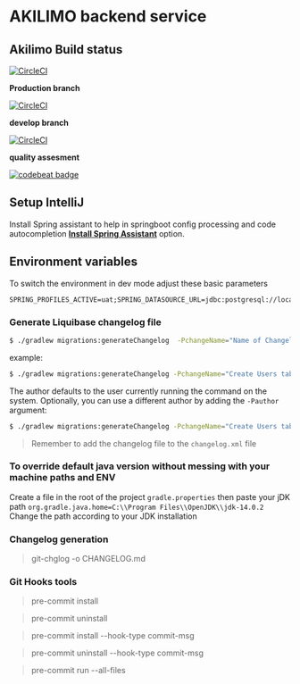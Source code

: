 # AKILIMO backend service

## Akilimo Build status

[![CircleCI](https://circleci.com/gh/masgeek/akilimo-api.svg?style=svg)](https://circleci.com/gh/masgeek/akilimo-api)

**Production branch**

[![CircleCI](https://circleci.com/gh/masgeek/akilimo-api/tree/master.svg?style=svg)](https://circleci.com/gh/masgeek/akilimo-api/tree/master)

**develop branch**

[![CircleCI](https://circleci.com/gh/masgeek/akilimo-api/tree/develop.svg?style=svg)](https://circleci.com/gh/masgeek/akilimo-api/tree/develop)

**quality assesment**

[![codebeat badge](https://codebeat.co/badges/6db0e476-ae3a-40ae-ae80-f42331e9fab9)](https://codebeat.co/projects/github-com-masgeek-akilimo-api-master)


## Setup IntelliJ

Install Spring assistant to help in springboot config processing and code autocompletion
[**Install Spring Assistant**](https://plugins.jetbrains.com/plugin/10229-spring-assistant/)
option.

## Environment variables

To switch the environment in dev mode adjust these basic parameters

```
SPRING_PROFILES_ACTIVE=uat;SPRING_DATASOURCE_URL=jdbc:postgresql://localhost:5432/postgres;SPRING_DATASOURCE_USERNAME=user;SPRING_DATASOURCE_PASSWORD=pass
```

### Generate Liquibase changelog file

```bash
$ ./gradlew migrations:generateChangelog  -PchangeName="Name of Changelog"
```

example:

```bash
$ ./gradlew migrations:generateChangelog -PchangeName="Create Users table"
```

The author defaults to the user currently running the command on the system. Optionally, you can use a different author by adding the `-Pauthor`
argument:

```bash
$ ./gradlew migrations:generateChangelog -PchangeName="Create Users table" -Pauthor="The Stig"
```

> Remember to add the changelog file to the `changelog.xml` file

### To override default java version without messing with your machine paths and ENV

Create a file in the root of the project `gradle.properties` then paste your jDK path `org.gradle.java.home=C:\\Program Files\\OpenJDK\\jdk-14.0.2`
Change the path according to your JDK installation

### Changelog generation

> git-chglog -o CHANGELOG.md

### Git Hooks tools

> pre-commit install

> pre-commit uninstall

> pre-commit install --hook-type commit-msg

> pre-commit uninstall --hook-type commit-msg

> pre-commit run --all-files
